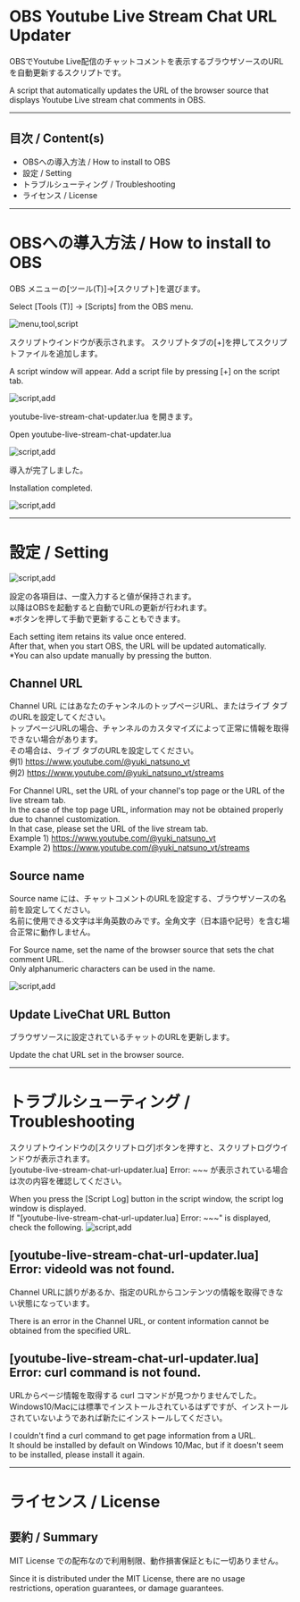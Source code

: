 
# OBS Youtube Live Stream Chat URL Updater

OBSでYoutube Live配信のチャットコメントを表示するブラウザソースのURLを自動更新するスクリプトです。

A script that automatically updates the URL of the browser source that displays Youtube Live stream chat comments in OBS.

---

## 目次 / Content(s)
* OBSへの導入方法 / How to install to OBS
* 設定 / Setting
* トラブルシューティング / Troubleshooting
* ライセンス / License

---

# OBSへの導入方法 / How to install to OBS
OBS メニューの[ツール(T)]→[スクリプト]を選びます。

Select [Tools (T)] → [Scripts] from the OBS menu.

![menu,tool,script](docs/img/020.png)

スクリプトウインドウが表示されます。 スクリプトタブの[+]を押してスクリプトファイルを追加します。

A script window will appear. Add a script file by pressing [+] on the script tab.

![script,add](docs/img/030.png)

youtube-live-stream-chat-updater.lua を開きます。

Open youtube-live-stream-chat-updater.lua

![script,add](docs/img/040.png)

導入が完了しました。

Installation completed.

![script,add](docs/img/050.png)

---

# 設定 / Setting

![script,add](docs/img/060.png)

設定の各項目は、一度入力すると値が保持されます。<br>
以降はOBSを起動すると自動でURLの更新が行われます。<br>
※ボタンを押して手動で更新することもできます。

Each setting item retains its value once entered.<br>
After that, when you start OBS, the URL will be updated automatically.<br>
*You can also update manually by pressing the button.

## Channel URL

Channel URL にはあなたのチャンネルのトップページURL、またはライブ タブのURLを設定してください。<br>
トップページURLの場合、チャンネルのカスタマイズによって正常に情報を取得できない場合があります。<br>
その場合は、ライブ タブのURLを設定してください。<br>
例1) https://www.youtube.com/@yuki_natsuno_vt<br>
例2) https://www.youtube.com/@yuki_natsuno_vt/streams

For Channel URL, set the URL of your channel's top page or the URL of the live stream tab.<br>
In the case of the top page URL, information may not be obtained properly due to channel customization.<br>
In that case, please set the URL of the live stream tab.<br>
Example 1) https://www.youtube.com/@yuki_natsuno_vt<br>
Example 2) https://www.youtube.com/@yuki_natsuno_vt/streams

## Source name

Source name には、チャットコメントのURLを設定する、ブラウザソースの名前を設定してください。<br>
名前に使用できる文字は半角英数のみです。全角文字（日本語や記号）を含む場合正常に動作しません。

For Source name, set the name of the browser source that sets the chat comment URL.<br>
Only alphanumeric characters can be used in the name.

![script,add](docs/img/010.png)

## Update LiveChat URL Button

ブラウザソースに設定されているチャットのURLを更新します。

Update the chat URL set in the browser source.

---

# トラブルシューティング / Troubleshooting

スクリプトウインドウの[スクリプトログ]ボタンを押すと、スクリプトログウインドウが表示されます。<br>
[youtube-live-stream-chat-url-updater.lua] Error: ~~~ が表示されている場合は次の内容を確認してください。

When you press the [Script Log] button in the script window, the script log window is displayed.<br>
If "[youtube-live-stream-chat-url-updater.lua] Error: ~~~" is displayed, check the following.
![script,add](docs/img/070.png)

## [youtube-live-stream-chat-url-updater.lua] Error: videoId was not found.

Channel URLに誤りがあるか、指定のURLからコンテンツの情報を取得できない状態になっています。

There is an error in the Channel URL, or content information cannot be obtained from the specified URL.

## [youtube-live-stream-chat-url-updater.lua] Error: curl command is not found.

URLからページ情報を取得する curl コマンドが見つかりませんでした。<br>
Windows10/Macには標準でインストールされているはずですが、インストールされていないようであれば新たにインストールしてください。

I couldn't find a curl command to get page information from a URL. <br>
It should be installed by default on Windows 10/Mac, but if it doesn't seem to be installed, please install it again.

---

# ライセンス / License
## 要約 / Summary

MIT License での配布なので利用制限、動作損害保証ともに一切ありません。

Since it is distributed under the MIT License, there are no usage restrictions, operation guarantees, or damage guarantees.
